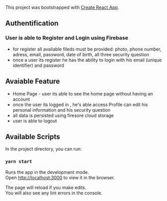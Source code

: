 This project was bootstrapped with [Create React App](https://github.com/facebook/create-react-app).

## Authentification

### User is able to Register and Login using Firebase 
- for register all available fileds must be provided: photo, phone number, adress, email, password, date of birth, all three security question
- once a user its register he has the ability to login with his email (unique identifier) and password

## Avaiable Feature
- Home Page - user its able to see the home page without having an account
- once the user its logged in , he's able access Profile can edit his personal information and his security question
- all data is persisted using firesore cloud storage
- user is able to logout

## Available Scripts

In the project directory, you can run:

### `yarn start`

Runs the app in the development mode.<br />
Open [http://localhost:3000](http://localhost:3000) to view it in the browser.

The page will reload if you make edits.<br />
You will also see any lint errors in the console.
